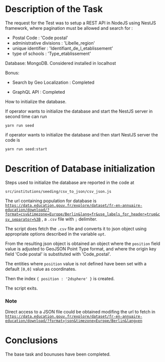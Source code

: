 # Description of the Task

The request for the Test was to setup a REST API in NodeJS using NestJS framework, where pagination must be allowed and search for :

- Postal Code : 'Code postal'
- administrative divisions : 'Libelle_region'  
- unique identifier : 'Identifiant_de_l_etablissement'
- type of schools : 'Type_etablissement'

Database:
MongoDB. Considered installed in localhost

Bonus:
- Search by Geo Localization : Completed

- GraphQL API : Completed

How to initialize the database.

If operator wants to initialize the database and start the NestJS server in second time can run 

<code>yarn run seed</code>

if operator wants to initialize the database and then start NestJS server the code is

<code>yarn run seed:start</code>

# Descrition of Database initialization

Steps used to initialize the database are reported in the code at 

<code>src/institutions/seeding/csv_to_json/csv_json.js</code>

The url containing population for database is <code>https://data.education.gouv.fr/explore/dataset/fr-en-annuaire-education/download/?format=csv&timezone=Europe/Berlin&lang=fr&use_labels_for_header=true&csv_separator=%3B</code> , a <code>.csv</code> file with <code>;</code> delimiter. <br>

The script does fetch the <code>.csv</code> file and converts it to json object using appropriate options described in the variable <code>opt</code>. <br>

From the resulting json object is obtained an object where the <code>position</code> field value is adjusted to GeoJSON Point Type format, and where the origin key field 'Code postal' is substituted with 'Code_postal'.<br>

The entities where <code>position</code> value is not defined have been set with a default <code>[0,0]</code> value as coordinates.<br>

Then the index <code>{ position : '2dsphere' }</code> is created.<br>

The script exits.
<br>

### Note ###
Direct access to a JSON file could be obtained modifing the url to fetch in 
<code>https://data.education.gouv.fr/explore/dataset/fr-en-annuaire-education/download/?format=json&timezone=Europe/Berlin&lang=en</code>
# Conclusions

The base task and bounuses have been completed.
